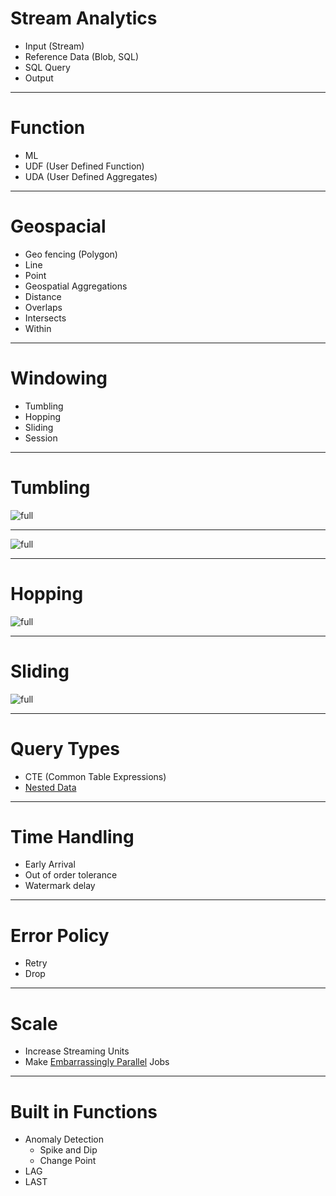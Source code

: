 # Stream Analytics
* Input (Stream)
* Reference Data (Blob, SQL)
* SQL Query 
* Output
---

# Function
* ML
* UDF (User Defined Function)
* UDA (User Defined Aggregates)

---

# Geospacial
* Geo fencing (Polygon)
* Line 
* Point
* Geospatial Aggregations
* Distance
* Overlaps
* Intersects
* Within

---

# Windowing
* Tumbling
* Hopping
* Sliding
* Session

---
# Tumbling
![full](https://microshak.github.io/MicroNotes/Images/IoTRef/typical.png)

---
![full](https://microshak.github.io/MicroNotes/Images/IoTRef/central.png)

---
# Hopping
![full](https://microshak.github.io/MicroNotes/Images/IoTRef/Hopping.png)

---
# Sliding
![full](https://microshak.github.io/MicroNotes/Images/IoTRef/slide.png)

---

# Query Types
* CTE (Common Table Expressions)
* [Nested Data](https://docs.microsoft.com/en-us/azure/stream-analytics/stream-analytics-parsing-json)

---

# Time Handling
* Early Arrival
* Out of order tolerance
* Watermark delay

---

# Error Policy
  * Retry
  * Drop

---

# Scale
* Increase Streaming Units
* Make [Embarrassingly Parallel](https://docs.microsoft.com/en-us/azure/stream-analytics/stream-analytics-parallelization) Jobs

---

# Built in Functions
* Anomaly Detection
  * Spike and Dip
  * Change Point
* LAG
* LAST

